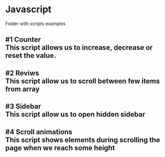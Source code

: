 # Javascript
Folder with scripts examples

<b>#1 Counter</b><br />
This script allows us to increase, decrease or reset the value.
----------------------------------------------------------------------------------------
<b>#2 Reviws</b><br />
This script allow us to scroll between few items from array
----------------------------------------------------------------------------------------
<b>#3 Sidebar</b><br />
This script allow us to open hidden sidebar 
----------------------------------------------------------------------------------------
<b>#4 Scroll animations</b><br />
This script shows elements during scrolling the page when we reach some height
----------------------------------------------------------------------------------------
